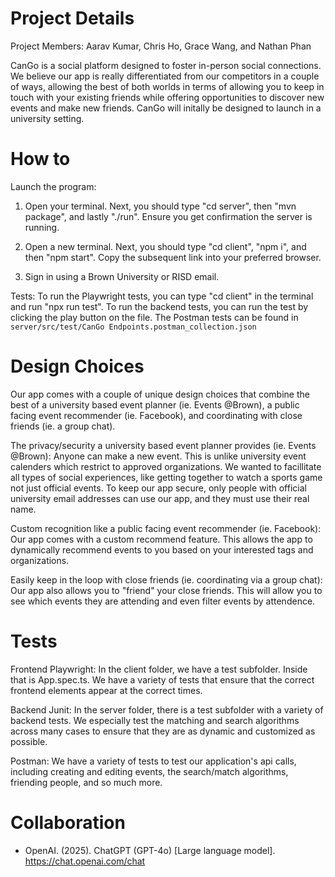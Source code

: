 # Project Details

Project Members: Aarav Kumar, Chris Ho, Grace Wang, and Nathan Phan

CanGo is a social platform designed to foster in-person social connections. We believe our app is really differentiated from our competitors in a couple of ways, allowing the best of both worlds in terms of allowing you to keep in touch with your existing friends while offering opportunities to discover new events and make new friends. CanGo will initally be designed to launch in a university setting.


# How to

Launch the program: 

1. Open your terminal. Next, you should type "cd server", then "mvn package", and lastly "./run". Ensure you get confirmation the server is running.

2. Open a new terminal. Next, you should type "cd client", "npm i", and then "npm start". Copy the subsequent link into your preferred browser.

3. Sign in using a Brown University or RISD email. 


Tests:
To run the Playwright tests, you can type "cd client" in the terminal and run "npx run test". 
To run the backend tests, you can run the test by clicking the play button on the file.
The Postman tests can be found in `server/src/test/CanGo Endpoints.postman_collection.json`


# Design Choices

Our app comes with a couple of unique design choices that combine the best of a university based event planner (ie. Events @Brown), a public facing event recommender (ie. Facebook), and coordinating with close friends (ie. a group chat).


The privacy/security a university based event planner provides (ie. Events @Brown): Anyone can make a new event. This is unlike university event calenders which restrict to approved organizations. We wanted to facillitate all types of social experiences, like getting together to watch a sports game not just official events. To keep our app secure, only people with official university email addresses can use our app, and they must use their real name.

Custom recognition like a public facing event recommender (ie. Facebook): Our app comes with a custom recommend feature. This allows the app to dynamically recommend events to you based on your interested tags and organizations.

Easily keep in the loop with close friends (ie. coordinating via a group chat): Our app also allows you to "friend" your close friends. This will allow you to see which events they are attending and even filter events by attendence. 


# Tests

Frontend Playwright: In the client folder, we have a test subfolder. Inside that is App.spec.ts. We have a variety of tests that ensure that the correct frontend elements appear at the correct times. 

Backend Junit: In the server folder, there is a test subfolder with a variety of backend tests. We especially test the matching and search algorithms across many cases to ensure that they are as dynamic and customized as possible. 

Postman: We have a variety of tests to test our application's api calls, including creating and editing events, the search/match algorithms, friending people, and so much more. 


# Collaboration

* OpenAI. (2025). ChatGPT (GPT-4o) [Large language model]. https://chat.openai.com/chat
